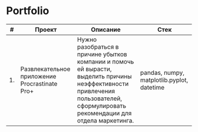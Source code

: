 # Portfolio

| # | Проект | Описание | Стек |
|---|--------|----------|------|
| 1. | Развлекательное приложение Procrastinate Pro+ | Нужно разобраться в причине убытков компании и помочь ей вырасти, выделить причины неэффективности привлечения пользователей, сформулировать рекомендации для отдела маркетинга. | pandas, numpy, matplotlib.pyplot, datetime |
